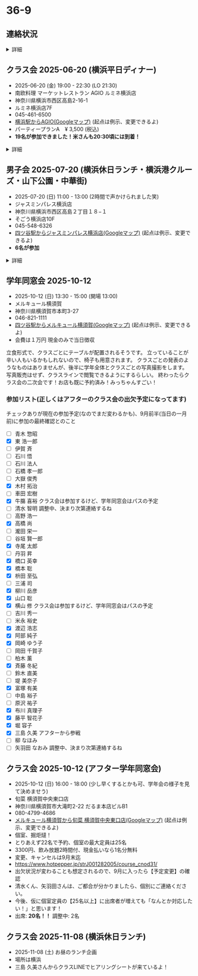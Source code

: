 # 36-9
## 連絡状況
<details>
  <summary>詳細</summary>

チェックなしが連絡つかない、ボールドフェイスはクラスラインに参加
- [x] 青木 惣昭
- [x] __東 浩一郎__
- [x] 伊賀 斉
- [x] 石川 悟
- [x] 石川 法人
- [x] __石橋 孝一郎__
- [ ] 大嶽 俊秀
- [x] 小野沢 昌行 （[瑠璃光寺](https://maps.app.goo.gl/va5qGeu6e96RqUE28)）
- [x] __木村 拓治__
- [ ] 車田 宏樹
- [x] __牛膓 喜裕__
- [x] __清水 智明__
- [x] 洲崎 文男 （[往年のお写真など](https://webview.isho.jp/journal/detail/abs/10.11477/mf.1402107264?p=firstTab) [参考](https://www.google.com/search?q=%22%E6%B4%B2%E5%B4%8E%E6%96%87%E7%94%B7%22+%22%E9%80%9D%E5%8E%BB%22)）
- [ ] 高野 浩一
- [x] 高橋 尚
- [x] 瀧田 栄一
- [x] __谷垣 賢一郎__
- [x] __寺尾 太郎__
- [ ] 丹羽 昇
- [x] __橋口 英幸__
- [x] __橋本 聡__
- [x] 平原 賢司 （[ご実家](https://maps.app.goo.gl/kpdkTyjwpZkmHck89)）
- [x] __枡田 至弘__
- [x] 三浦 司
- [x] __柳川 岳彦__
- [x] __山口 聡__
- [x] __横山 修__
- [x] 吉川 秀一
- [x] __米永 裕史__
- [x] __渡辺 浩志__
- [x] __阿部 純子__
- [x] __岡崎 ゆう子__
- [x] 岡田 千賀子
- [x] __柏木 薰__
- [x] __斉藤 冬紀__
- [x] __鈴木 直美__
- [ ] 堤 美奈子
- [x] __富塚 有美__
- [x] 中島 裕子
- [ ] 原沢 祐子
- [x] __布川 真理子__
- [x] __藤平 智花子__
- [x] __堀 容子__
- [x] __三島 久美__
- [x] 柳 なほみ
- [x] __矢羽田 なおみ__

</details>

## クラス会 2025-06-20 (横浜平日ディナー)
- 2025-06-20 (金) 19:00 - 22:30 (LO 21:30)
- 南欧料理 マーケットレストラン AGIO ルミネ横浜店
- 神奈川県横浜市西区高島2-16-1
- ルミネ横浜店7F
- 045-461-6500
- [横浜駅からAGIO(Googleマップ)](https://maps.app.goo.gl/4Ug8AuoKyfXVdsKa8) (起点は例示、変更できるよ)
- パーティープランA　¥ 3,500 (税込)
- __19名が参加できました！米さんも20:30頃には到着！__

<details>
  <summary>詳細</summary>

こちらのプランで実質的に時間無制限で大丈夫なこと確認済みです。
お店的には「お待ちになっているお客様がいらっしゃる場合は2時間でお声がけさせていただくかも」という案内ですが「19:00スタートで2時間後だと21:00ですけど、その時間に順番待ちしているお客様いる可能性あります？」と念押したら「実際、遅い時間にそんなことも無いですね。承知しました。ラストオーダーが21:30ですが、いてくださって問題ないと思います。」とのことでした。

オーダーについても相談しました。16名で当日アラカルトはお店にとっては負荷高い（だよね）ので決めてもらったほうがもちろん助かるとのことだったので、上のようにしてあります。もちろん、追加でオーダーとか全然ありです。（本当に長時間ステイするなら追加でオーダーするのが人の道って気がする笑）

### 会計スキーム
基本PayPayで均等割オンラインで、PayPay外の人は現地で現金払い。
PayPayでの集金は事前(パーティープランA 3500円)と事後(男子料金、女子料金)の二回の予定。当日、「多めにだすよ！」って人は幹事にPayPayでカンパ送金とかあり。
ルミネカードで5%優待つくので、お店への支払いは幹事がルミネカードで実施。

### 会計事前
チェックありがPayPayで集金済み、名前のわかる表示名かメッセージで名前入れてくださいね
- [x] 東 浩一郎
- [x] 木村 拓治
- [x] 牛膓 喜裕
- [x] 寺尾 太郎
- [x] 橋本 聡
- [x] 枡田 至弘 「翌日は5時起きでゴルフ⛳️なので、ヨネの顔見て、22時には離脱、23時就寝を目指します。」
- [x] 横山 修
- [x] 岡崎 ゆう子
- [x] 斉藤 冬紀
- [x] 富塚 有美
- [x] 布川 真理子
- [x] 藤平 智花子
- [x] 堀 容子
- [x] 三島 久美 「翌日に山形まで テニス🎾合宿で朝４時から車運転 があるため、遅刻組の顔見てから 20時過ぎに帰ります。」
- [x] 矢羽田 なおみ 「当日開始時間に間に合いそうです」とのこと！！

### 当日、特別寄与者
金額は払う人決めてね方式、PayPayでカンパ送金も歓迎、現金の人はお釣り要らないようにね
- [x] 現金 橋口 英幸 (¥ 3,500)
- [x] 現金 柳川 岳彦 (¥ 5,000)
- [x] 現金 山口 聡 (¥ 5,000)
- [x] 現金 米永 裕史 (¥ 5,000)

### 会計事後
- 現時点での収入 `3500 * 16 + 5000 * 3 = 71000`
- 現時点での支出 `79720 * 0.95 = 75734` ルミネカード優待の5%オフ
  - ![](./assets/2025-06-20_21_59_000101.jpg)
- 差分 `71000 - 75734 = -4734`
- 差分を定額分支払い者数で折半 `-4734 / 16 = -295.875`

なので、「柳川くん、山口くん、よねさん、ごちそうさま！」
他の人は「一律、300円追加徴収」ってことにしましょう！

チェックありがPayPayで集金済み、名前のわかる表示名かメッセージで名前入れてくださいね
- [x] 東 浩一郎
- [x] 木村 拓治
- [x] 牛膓 喜裕
- [x] 寺尾 太郎
- [x] 橋口 英幸 2025-07-20に現金で受領しました
- [x] 橋本 聡
- [x] 枡田 至弘
- [x] 横山 修
- [x] 岡崎 ゆう子
- [x] 斉藤 冬紀
- [x] 富塚 有美
- [x] 布川 真理子
- [x] 藤平 智花子
- [x] 堀 容子
- [x] 三島 久美
- [x] 矢羽田 なおみ

</details>

## 男子会 2025-07-20 (横浜休日ランチ・横浜港クルーズ・山下公園・中華街)
- 2025-07-20 (日) 11:00 - 13:00 (2時間で声かけられました笑)
- ジャスミンパレス横浜店
- 神奈川県横浜市西区高島２丁目１８−１
- そごう横浜店10F
- 045-548-6326
- [四ツ谷駅からジャスミンパレス横浜店(Googleマップ)](https://maps.app.goo.gl/6oCj8cjPGH5dNEo9A) (起点は例示、変更できるよ)
- __6名が参加__

<details>
  <summary>詳細</summary>

- シーバス 横浜駅東口発・ハンマーヘッド・ピア赤レンガ・山下公園行 14:10 - 14:45
- 山下公園
- 山下町公園
- 横浜関帝廟
- CAFE SUMIRE 15:15 - 15:55
- [横浜関帝廟からCAFE SUMIRE(Googleマップ)](https://maps.app.goo.gl/RKBEH1Y9ta6v86jY6) (起点は例示、変更できるよ)

### 参加リスト
- [x] 木村 拓治
- [x] 牛膓 喜裕
- [x] 寺尾 太郎
- [x] 橋口 英幸 残念ながらランチのみ
- [x] 横山 修
- [x] 渡辺 浩志

</details>

## 学年同窓会 2025-10-12
- 2025-10-12 (日) 13:30 - 15:00 (開場 13:00)
- メルキュール横須賀
- 神奈川県横須賀市本町3-27
- 046-821-1111
- [四ツ谷駅からメルキュール横須賀(Googleマップ)](https://maps.app.goo.gl/rtXdJwoyLCwaRrUq5) (起点は例示、変更できるよ)
- 会費は１万円 現金のみで当日徴収

立食形式で、クラスごとにテーブルが配置されるそうです。
立っていることが辛い人もいるかもしれないので、椅子も用意されます。
クラスごとの発表のようなものはありませんが、後半に学年全体とクラスごとの写真撮影をします。
写真販売はせず、クラスラインで閲覧できるようにするらしい。
終わったらクラス会の二次会です！お店も既に予約済み！みっちゃんすごい！

### 参加リスト(正しくはアフターのクラス会の出欠予定になってます)
チェックありが現在の参加予定(なのでまだ変わるかも)、9月前半(当日の一月前)に参加の最終確認とのこと
- [ ] 青木 惣昭
- [x] 東 浩一郎
- [ ] 伊賀 斉
- [ ] 石川 悟
- [ ] 石川 法人
- [ ] 石橋 孝一郎
- [ ] 大嶽 俊秀
- [x] 木村 拓治
- [ ] 車田 宏樹
- [x] 牛膓 喜裕 クラス会は参加するけど、学年同窓会はパスの予定
- [ ] 清水 智明 調整中、決まり次第連絡するね
- [ ] 高野 浩一
- [x] 高橋 尚
- [ ] 瀧田 栄一
- [ ] 谷垣 賢一郎
- [x] 寺尾 太郎
- [ ] 丹羽 昇
- [x] 橋口 英幸
- [x] 橋本 聡
- [x] 枡田 至弘
- [ ] 三浦 司
- [x] 柳川 岳彦
- [x] 山口 聡
- [x] 横山 修 クラス会は参加するけど、学年同窓会はパスの予定
- [ ] 吉川 秀一
- [ ] 米永 裕史
- [x] 渡辺 浩志
- [x] 阿部 純子
- [x] 岡崎 ゆう子
- [ ] 岡田 千賀子
- [ ] 柏木 薰
- [x] 斉藤 冬紀
- [ ] 鈴木 直美
- [ ] 堤 美奈子
- [x] 富塚 有美
- [ ] 中島 裕子
- [ ] 原沢 祐子
- [x] 布川 真理子
- [x] 藤平 智花子
- [x] 堀 容子
- [x] 三島 久美 アフターから参戦
- [ ] 柳 なほみ
- [ ] 矢羽田 なおみ 調整中、決まり次第連絡するね

## クラス会 2025-10-12 (アフター学年同窓会)
- 2025-10-12 (日) 16:00 - 18:00 (少し早くするとかも可、学年会の様子を見て決めませう)
- 旬菜 横須賀中央東口店
- 神奈川県横須賀市大滝町2-22 だるま本店ビルB1
- 080-4799-4686
- [メルキュール横須賀から旬菜 横須賀中央東口店(Googleマップ)](https://maps.app.goo.gl/XCWGJgdjHv5x5GQd6) (起点は例示、変更できるよ)
- 個室、掘炬燵！
- とりあえず22名で予約、個室の最大定員は25名
- 3300円、飲み放題2時間付、現金払いなら1名分無料
- 変更、キャンセルは9月末迄
- https://www.hotpepper.jp/strJ001282005/course_cnod31/
- 出欠状況が変わることも想定されるので、9月に入ったら【予定変更】の確認
- 清水くん、矢羽田さんは、ご都合が分かりましたら、個別にご連絡ください。
- 今後、仮に個室定員の【25名以上】に出席者が増えても「なんとか対応したい！」と思います！
- 出席: __20名！！__ 調整中: 2名

## クラス会 2025-11-08 (横浜休日ランチ)
- 2025-11-08 (土) お昼のランチ企画
- 場所は横浜
- 三島 久美さんからクラスLINEでヒアリングシートが来ているよ！
